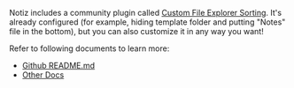 Notiz includes a community plugin called [Custom File Explorer Sorting](obsidian://show-plugin?id=custom-sort). It's already configured (for example, hiding template folder and putting "Notes" file in the bottom), but you can also customize it in any way you want!

Refer to following documents to learn more:
- [Github README.md](https://github.com/SebastianMC/obsidian-custom-sort/blob/master/README.md)
- [Other Docs](https://github.com/SebastianMC/obsidian-custom-sort/tree/master/docs)
